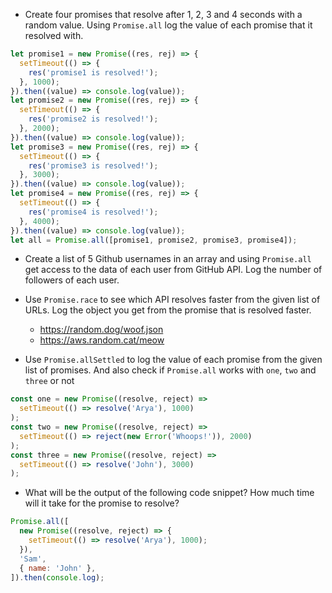 - Create four promises that resolve after 1, 2, 3 and 4 seconds with a random value. Using `Promise.all` log the value of each promise that it resolved with.

```js
let promise1 = new Promise((res, rej) => {
  setTimeout(() => {
    res('promise1 is resolved!');
  }, 1000);
}).then((value) => console.log(value));
let promise2 = new Promise((res, rej) => {
  setTimeout(() => {
    res('promise2 is resolved!');
  }, 2000);
}).then((value) => console.log(value));
let promise3 = new Promise((res, rej) => {
  setTimeout(() => {
    res('promise3 is resolved!');
  }, 3000);
}).then((value) => console.log(value));
let promise4 = new Promise((res, rej) => {
  setTimeout(() => {
    res('promise4 is resolved!');
  }, 4000);
}).then((value) => console.log(value));
let all = Promise.all([promise1, promise2, promise3, promise4]);
```

- Create a list of 5 Github usernames in an array and using `Promise.all` get access to the data of each user from GitHub API. Log the number of followers of each user.

- Use `Promise.race` to see which API resolves faster from the given list of URLs. Log the object you get from the promise that is resolved faster.

  - https://random.dog/woof.json
  - https://aws.random.cat/meow

- Use `Promise.allSettled` to log the value of each promise from the given list of promises. And also check if `Promise.all` works with `one`, `two` and `three` or not

```js
const one = new Promise((resolve, reject) =>
  setTimeout(() => resolve('Arya'), 1000)
);
const two = new Promise((resolve, reject) =>
  setTimeout(() => reject(new Error('Whoops!')), 2000)
);
const three = new Promise((resolve, reject) =>
  setTimeout(() => resolve('John'), 3000)
);
```

- What will be the output of the following code snippet? How much time will it take for the promise to resolve?

```js
Promise.all([
  new Promise((resolve, reject) => {
    setTimeout(() => resolve('Arya'), 1000);
  }),
  'Sam',
  { name: 'John' },
]).then(console.log);
```
